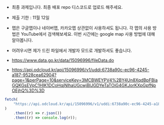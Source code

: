 -   최종 과제입니다. 최종 배포 repo 디스코드로 업로드 해주세요.

-   제출 기한 : 11월 12일

-   맵은 구글맵이나 네이버맵, 카카오맵 상관없이 사용하셔도 됩니다. 각 맵의 사용 방법은 YouTube에서 검색해보세요. 이번 시간에는 google map 사용 방법에 대해 알아봅니다.

-   어려우시면 제가 드린 파일에서 개발자 모드로 개발하셔도 좋습니다.

-   https://www.data.go.kr/data/15096996/fileData.do

-   https://api.odcloud.kr/api/15096996/v1/uddi:6738a90c-ec96-4245-a187-9528cea62904?page=1&perPage=10&serviceKey=3MCBWEYPV4%2BY4Un8XqdBpFBiaGQKGsEVpC1HIK1DCoHqjNlhaUGcwjBIJGDYeTaTOiG4GKJorKXpGpfNpOEjhQ%3D%3D

```js
fetch(
    "https://api.odcloud.kr/api/15096996/v1/uddi:6738a90c-ec96-4245-a187-9528cea62904?page=1&perPage=10&serviceKey=3MCBWEYPV4%2BY4Un8XqdBpFBiaGQKGsEVpC1HIK1DCoHqjNlhaUGcwjBIJGDYeTaTOiG4GKJorKXpGpfNpOEjhQ%3D%3D"
)
    .then((r) => r.json())
    .then((r) => console.log(r));
```